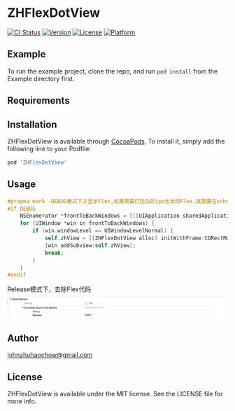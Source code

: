 # ZHFlexDotView

[![CI Status](https://img.shields.io/travis/zhouzhuhao/ZHFlexDotView.svg?style=flat)](https://travis-ci.org/zhouzhuhao/ZHFlexDotView)
[![Version](https://img.shields.io/cocoapods/v/ZHFlexDotView.svg?style=flat)](https://cocoapods.org/pods/ZHFlexDotView)
[![License](https://img.shields.io/cocoapods/l/ZHFlexDotView.svg?style=flat)](https://cocoapods.org/pods/ZHFlexDotView)
[![Platform](https://img.shields.io/cocoapods/p/ZHFlexDotView.svg?style=flat)](https://cocoapods.org/pods/ZHFlexDotView)

## Example

To run the example project, clone the repo, and run `pod install` from the Example directory first.

## Requirements

## Installation

ZHFlexDotView is available through [CocoaPods](https://cocoapods.org). To install
it, simply add the following line to your Podfile:

```ruby
pod 'ZHFlexDotView'
```

## Usage
```Objective-C
#pragma mark -DEBUG模式下才显示Flex,如果需要打包后的ipa也出现Flex,就需要在scheme中配置Archive时为debug
#if DEBUG
	NSEnumerator *frontToBackWindows = [[[UIApplication sharedApplication] windows] reverseObjectEnumerator];
	for (UIWindow *win in frontToBackWindows) {
		if (win.windowLevel == UIWindowLevelNormal) {
			self.zhView = [[ZHFlexDotView alloc] initWithFrame:CGRectMake(0, 200, 60, 60)];
			[win addSubview:self.zhView];
			break;
		}
	}
#endif
```
Release模式下，去除Flex代码
![image](https://github.com/zhouzhuhao/ZHFlexDotView/blob/master/images/WeChat8b62ad6f28a90d4fba0f23ea455f566e.png)


## Author

johnzhuhaochow@gmail.com

## License

ZHFlexDotView is available under the MIT license. See the LICENSE file for more info.
